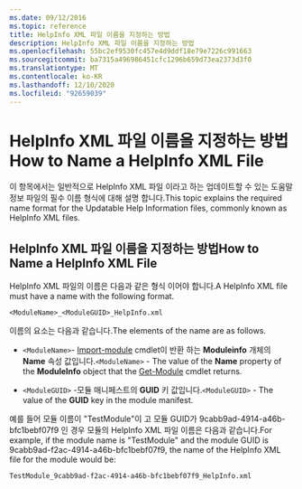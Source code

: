 ```yaml
---
ms.date: 09/12/2016
ms.topic: reference
title: HelpInfo XML 파일 이름을 지정하는 방법
description: HelpInfo XML 파일 이름을 지정하는 방법
ms.openlocfilehash: 55bc2ef9530fc457e4d9ddf18e79e7226c991663
ms.sourcegitcommit: ba7315a496986451cfc1296b659d73ea2373d3f0
ms.translationtype: MT
ms.contentlocale: ko-KR
ms.lasthandoff: 12/10/2020
ms.locfileid: "92659039"
---
```

# <a name="how-to-name-a-helpinfo-xml-file"></a><span data-ttu-id="1be04-103">HelpInfo XML 파일 이름을 지정하는 방법</span><span class="sxs-lookup"><span data-stu-id="1be04-103">How to Name a HelpInfo XML File</span></span>

<span data-ttu-id="1be04-104">이 항목에서는 일반적으로 HelpInfo XML 파일 이라고 하는 업데이트할 수 있는 도움말 정보 파일의 필수 이름 형식에 대해 설명 합니다.</span><span class="sxs-lookup"><span data-stu-id="1be04-104">This topic explains the required name format for the Updatable Help Information files, commonly known as HelpInfo XML files.</span></span>

## <a name="how-to-name-a-helpinfo-xml-file"></a><span data-ttu-id="1be04-105">HelpInfo XML 파일 이름을 지정하는 방법</span><span class="sxs-lookup"><span data-stu-id="1be04-105">How to Name a HelpInfo XML File</span></span>

<span data-ttu-id="1be04-106">HelpInfo XML 파일의 이름은 다음과 같은 형식 이어야 합니다.</span><span class="sxs-lookup"><span data-stu-id="1be04-106">A HelpInfo XML file must have a name with the following format.</span></span>

`<ModuleName>_<ModuleGUID>_HelpInfo.xml`

<span data-ttu-id="1be04-107">이름의 요소는 다음과 같습니다.</span><span class="sxs-lookup"><span data-stu-id="1be04-107">The elements of the name are as follows.</span></span>

- <span data-ttu-id="1be04-108">`<ModuleName>`- [Import-module](/powershell/module/Microsoft.PowerShell.Core/Get-Module) cmdlet이 반환 하는 **Moduleinfo** 개체의 **Name** 속성 값입니다.</span><span class="sxs-lookup"><span data-stu-id="1be04-108">`<ModuleName>` - The value of the **Name** property of the **ModuleInfo** object that the [Get-Module](/powershell/module/Microsoft.PowerShell.Core/Get-Module) cmdlet returns.</span></span>

- <span data-ttu-id="1be04-109">`<ModuleGUID>` -모듈 매니페스트의 **GUID** 키 값입니다.</span><span class="sxs-lookup"><span data-stu-id="1be04-109">`<ModuleGUID>` - The value of the **GUID** key in the module manifest.</span></span>

<span data-ttu-id="1be04-110">예를 들어 모듈 이름이 "TestModule"이 고 모듈 GUID가 9cabb9ad-4914-a46b-bfc1bebf07f9 인 경우 모듈의 HelpInfo XML 파일 이름은 다음과 같습니다.</span><span class="sxs-lookup"><span data-stu-id="1be04-110">For example, if the module name is "TestModule" and the module GUID is 9cabb9ad-f2ac-4914-a46b-bfc1bebf07f9, the name of the HelpInfo XML file for the module would be:</span></span>

`TestModule_9cabb9ad-f2ac-4914-a46b-bfc1bebf07f9_HelpInfo.xml`
